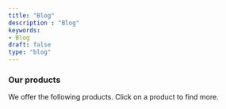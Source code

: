 ```yaml
---
title: "Blog"
description : "Blog"
keywords:
- Blog
draft: false
type: "blog"
---
```


### Our products

We offer the following products. Click on a product to find more.